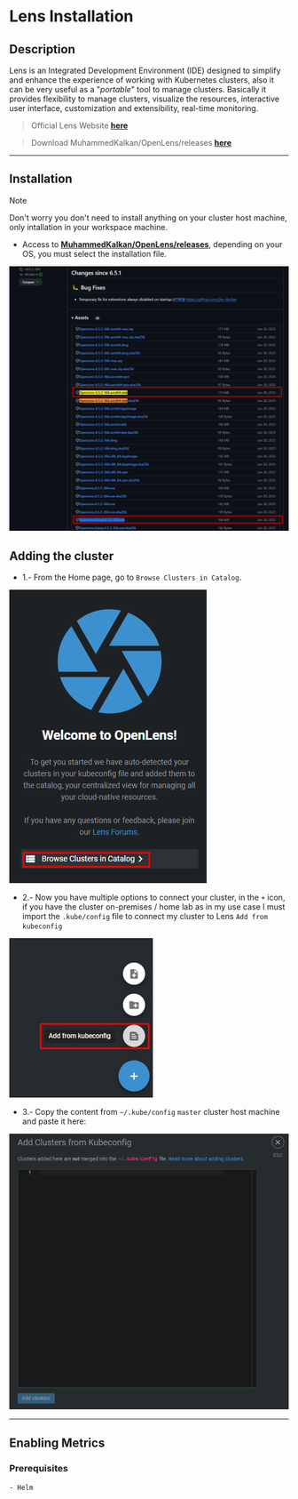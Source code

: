 # Lens Installation
## Description
Lens is an Integrated Development Environment (IDE) designed to simplify and enhance the experience of working with Kubernetes clusters, also it can be very useful as a "_portable_" tool to manage clusters. Basically it provides flexibility to manage clusters, visualize the resources, interactive user interface, customization and extensibility, real-time monitoring.

> Official Lens Website [**here**](https://docs.k8slens.dev/getting-started/install-lens/#__tabbed_1_1) 

> Download MuhammedKalkan/OpenLens/releases  [**here**](https://github.com/MuhammedKalkan/OpenLens/releases)

___
## Installation

> [!NOTE]
> Don't worry you don't need to install anything on your cluster host machine, only intallation in your workspace machine. 

- Access to [**MuhammedKalkan/OpenLens/releases**](https://github.com/MuhammedKalkan/OpenLens/releases), depending on your OS, you must select the installation file.

![img.png](img.png)

## Adding the cluster

- 1.- From the Home page, go to `Browse Clusters in Catalog`.

![img_1.png](img_1.png)

- 2.- Now you have multiple options to connect your cluster, in the `+` icon, if you have the cluster on-premises / home lab as in my use case I must import the `.kube/config` file to connect my cluster to Lens `Add from kubeconfig`

![img_2.png](img_2.png)

- 3.- Copy the content from `~/.kube/config` `master` cluster host machine and paste it here:

![img_3.png](img_3.png)

___
## Enabling Metrics
### Prerequisites

```
- Helm
```


